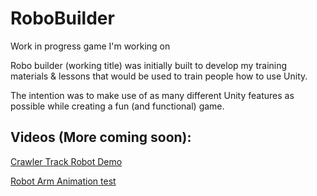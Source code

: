 # RoboBuilder
Work in progress game I'm working on

Robo builder (working title) was initially built to develop my training materials & lessons that would be used to train people how to use Unity.

The intention was to make use of as many different Unity features as possible while creating a fun (and functional) game.

## Videos (More coming soon):

[Crawler Track Robot Demo](https://www.youtube.com/watch?v=yNqbeYFPQrM)

[Robot Arm Animation test](https://www.youtube.com/watch?v=XWvO8hpR184)
